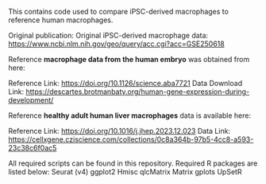 This contains code used to compare iPSC-derived macrophages to reference human macrophages.

Original publication: 
Original iPSC-derived macrophage data: https://www.ncbi.nlm.nih.gov/geo/query/acc.cgi?acc=GSE250618

Reference **macrophage data from the human embryo** was obtained from here:

Reference Link: https://doi.org/10.1126/science.aba7721
Data Download Link: https://descartes.brotmanbaty.org/human-gene-expression-during-development/ 

Reference **healthy adult human liver macrophages** data is available here:

Reference Link: https://doi.org/10.1016/j.jhep.2023.12.023
Data Link: https://cellxgene.cziscience.com/collections/0c8a364b-97b5-4cc8-a593-23c38c6f0ac5

All required scripts can be found in this repository. Required R packages are listed below:
Seurat (v4)
ggplot2
Hmisc
qlcMatrix
Matrix
gplots
UpSetR
